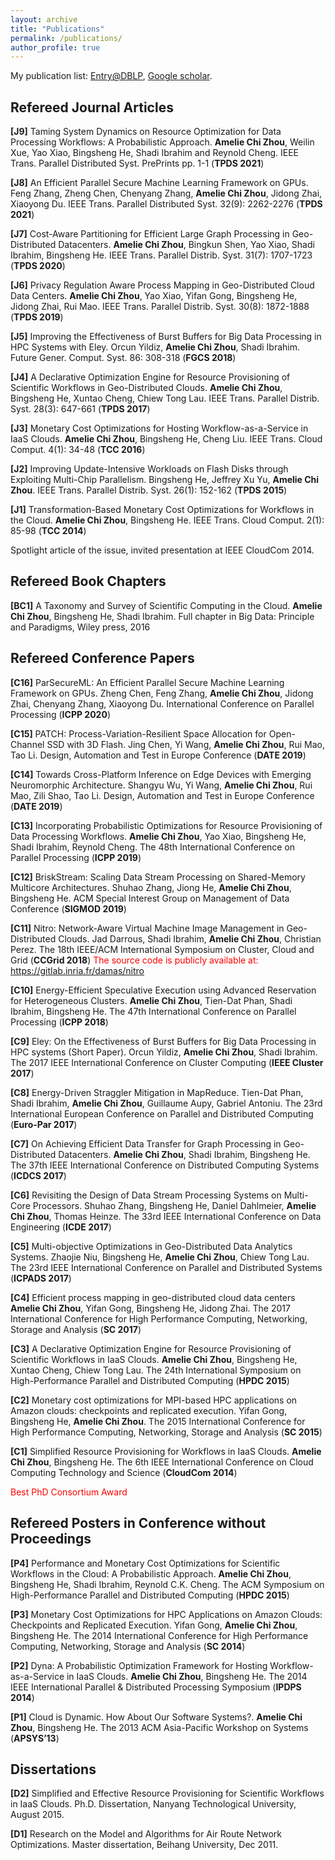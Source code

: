 ```yaml
---
layout: archive
title: "Publications"
permalink: /publications/
author_profile: true
---
```


My publication list: <a href=https://dblp.org/pid/131/6619.html>Entry@DBLP</a>, <a href=https://bit.ly/3xRbBoY>Google scholar</a>.

Refereed Journal Articles
----------

**[J9]** Taming System Dynamics on Resource Optimization for Data Processing Workflows: A Probabilistic
Approach.
**Amelie Chi Zhou**, Weilin Xue, Yao Xiao, Bingsheng He, Shadi Ibrahim and Reynold Cheng.
IEEE Trans. Parallel Distributed Syst. PrePrints pp. 1-1 (**TPDS 2021**) 

**[J8]** An Efficient Parallel Secure Machine Learning Framework on GPUs.
Feng Zhang, Zheng Chen, Chenyang Zhang, **Amelie Chi Zhou**, Jidong Zhai, Xiaoyong Du.
IEEE Trans. Parallel Distributed Syst. 32(9): 2262-2276 (**TPDS 2021**) 

**[J7]** Cost-Aware Partitioning for Efficient Large Graph Processing in Geo-Distributed Datacenters.
**Amelie Chi Zhou**, Bingkun Shen, Yao Xiao, Shadi Ibrahim, Bingsheng He.
IEEE Trans. Parallel Distrib. Syst. 31(7): 1707-1723 (**TPDS 2020**)

**[J6]** Privacy Regulation Aware Process Mapping in Geo-Distributed Cloud Data Centers.
**Amelie Chi Zhou**, Yao Xiao, Yifan Gong, Bingsheng He, Jidong Zhai, Rui Mao.
IEEE Trans. Parallel Distrib. Syst. 30(8): 1872-1888 (**TPDS 2019**)

**[J5]** Improving the Effectiveness of Burst Buffers for Big Data Processing in HPC Systems with Eley.
Orcun Yildiz, **Amelie Chi Zhou**, Shadi Ibrahim.
Future Gener. Comput. Syst. 86: 308-318 (**FGCS 2018**) 

**[J4]** A Declarative Optimization Engine for Resource Provisioning of Scientific Workflows in Geo-Distributed
Clouds.
**Amelie Chi Zhou**, Bingsheng He, Xuntao Cheng, Chiew Tong Lau.
IEEE Trans. Parallel Distrib. Syst. 28(3): 647-661 (**TPDS 2017**) 

**[J3]** Monetary Cost Optimizations for Hosting Workflow-as-a-Service in IaaS Clouds.
**Amelie Chi Zhou**, Bingsheng He, Cheng Liu.
IEEE Trans. Cloud Comput. 4(1): 34-48 (**TCC 2016**) 

**[J2]** Improving Update-Intensive Workloads on Flash Disks through Exploiting Multi-Chip Parallelism.
Bingsheng He, Jeffrey Xu Yu, **Amelie Chi Zhou**.
IEEE Trans. Parallel Distrib. Syst. 26(1): 152-162 (**TPDS 2015**) 

**[J1]** Transformation-Based Monetary Cost Optimizations for Workflows in the Cloud.
**Amelie Chi Zhou**, Bingsheng He.
IEEE Trans. Cloud Comput. 2(1): 85-98 (**TCC 2014**) 

Spotlight article of the issue, invited presentation at IEEE CloudCom 2014.

Refereed Book Chapters
---

**[BC1]** A Taxonomy and Survey of Scientific Computing in the Cloud.
**Amelie Chi Zhou**, Bingsheng He, Shadi Ibrahim.
Full chapter in Big Data: Principle and Paradigms, Wiley press, 2016


Refereed Conference Papers
---

**[C16]** ParSecureML: An Efficient Parallel Secure Machine Learning Framework on GPUs.
Zheng Chen, Feng Zhang, **Amelie Chi Zhou**, Jidong Zhai, Chenyang Zhang, Xiaoyong Du.
International Conference on Parallel Processing (**ICPP 2020**) 

**[C15]** PATCH: Process-Variation-Resilient Space Allocation for Open-Channel SSD with 3D Flash.
Jing Chen, Yi Wang, **Amelie Chi Zhou**, Rui Mao, Tao Li.
Design, Automation and Test in Europe Conference (**DATE 2019**) 

**[C14]** Towards Cross-Platform Inference on Edge Devices with Emerging Neuromorphic Architecture.
Shangyu Wu, Yi Wang, **Amelie Chi Zhou**, Rui Mao, Zili Shao, Tao Li.
Design, Automation and Test in Europe Conference (**DATE 2019**) 

**[C13]** Incorporating Probabilistic Optimizations for Resource Provisioning of Data Processing Workflows.
**Amelie Chi Zhou**, Yao Xiao, Bingsheng He, Shadi Ibrahim, Reynold Cheng.
The 48th International Conference on Parallel Processing (**ICPP 2019**) 

**[C12]** BriskStream: Scaling Data Stream Processing on Shared-Memory Multicore Architectures.
Shuhao Zhang, Jiong He, **Amelie Chi Zhou**, Bingsheng He.
ACM Special Interest Group on Management of Data Conference (**SIGMOD 2019**)

**[C11]** Nitro: Network-Aware Virtual Machine Image Management in Geo-Distributed Clouds.
Jad Darrous, Shadi Ibrahim, **Amelie Chi Zhou**, Christian Perez.
The 18th IEEE/ACM International Symposium on Cluster, Cloud and Grid (**CCGrid 2018**) 
<span style="color:red;">The source code is publicly available at: https://gitlab.inria.fr/damas/nitro</span>

**[C10]** Energy-Efficient Speculative Execution using Advanced Reservation for Heterogeneous Clusters.
**Amelie Chi Zhou**, Tien-Dat Phan, Shadi Ibrahim, Bingsheng He.
The 47th International Conference on Parallel Processing (**ICPP 2018**) 

**[C9]** Eley: On the Effectiveness of Burst Buffers for Big Data Processing in HPC systems (Short Paper).
Orcun Yildiz, **Amelie Chi Zhou**, Shadi Ibrahim.
The 2017 IEEE International Conference on Cluster Computing (**IEEE Cluster 2017**)

**[C8]** Energy-Driven Straggler Mitigation in MapReduce.
Tien-Dat Phan, Shadi Ibrahim, **Amelie Chi Zhou**, Guillaume Aupy, Gabriel Antoniu.
The 23rd International European Conference on Parallel and Distributed Computing (**Euro-Par 2017**)

**[C7]** On Achieving Efficient Data Transfer for Graph Processing in Geo-Distributed Datacenters.
**Amelie Chi Zhou**, Shadi Ibrahim, Bingsheng He.
The 37th IEEE International Conference on Distributed Computing Systems (**ICDCS 2017**) 

**[C6]** Revisiting the Design of Data Stream Processing Systems on Multi-Core Processors.
Shuhao Zhang, Bingsheng He, Daniel Dahlmeier, **Amelie Chi Zhou**, Thomas Heinze.
The 33rd IEEE International Conference on Data Engineering (**ICDE 2017**) 

**[C5]** Multi-objective Optimizations in Geo-Distributed Data Analytics Systems.
Zhaojie Niu, Bingsheng He, **Amelie Chi Zhou**, Chiew Tong Lau.
The 23rd IEEE International Conference on Parallel and Distributed Systems (**ICPADS 2017**) 

**[C4]** Efficient process mapping in geo-distributed cloud data centers
**Amelie Chi Zhou**, Yifan Gong, Bingsheng He, Jidong Zhai.
The 2017 International Conference for High Performance Computing, Networking, Storage and Analysis (**SC 2017**) 

**[C3]** A Declarative Optimization Engine for Resource Provisioning of Scientific Workflows in IaaS Clouds.
**Amelie Chi Zhou**, Bingsheng He, Xuntao Cheng, Chiew Tong Lau.
The 24th International Symposium on High-Performance Parallel and Distributed Computing (**HPDC 2015**)

**[C2]** Monetary cost optimizations for MPI-based HPC applications on Amazon clouds: checkpoints and
replicated execution.
Yifan Gong, Bingsheng He, **Amelie Chi Zhou**.
The 2015 International Conference for High Performance Computing, Networking, Storage and Analysis
(**SC 2015**) 

**[C1]** Simplified Resource Provisioning for Workflows in IaaS Clouds.
**Amelie Chi Zhou**, Bingsheng He.
The 6th IEEE International Conference on Cloud Computing Technology and Science (**CloudCom 2014**)

<span style="color:red;">Best PhD Consortium Award</span>

Refereed Posters in Conference without Proceedings
---

**[P4]** Performance and Monetary Cost Optimizations for Scientific Workflows in the Cloud: A Probabilistic
Approach.
**Amelie Chi Zhou**, Bingsheng He, Shadi Ibrahim, Reynold C.K. Cheng.
The ACM Symposium on High-Performance Parallel and Distributed Computing (**HPDC 2015**) 

**[P3]** Monetary Cost Optimizations for HPC Applications on Amazon Clouds: Checkpoints and Replicated
Execution.
Yifan Gong, **Amelie Chi Zhou**, Bingsheng He.
The 2014 International Conference for High Performance Computing, Networking, Storage and Analysis
(**SC 2014**) 

**[P2]** Dyna: A Probabilistic Optimization Framework for Hosting Workflow-as-a-Service in IaaS Clouds.
**Amelie Chi Zhou**, Bingsheng He.
The 2014 IEEE International Parallel & Distributed Processing Symposium (**IPDPS 2014**) 

**[P1]** Cloud is Dynamic. How About Our Software Systems?.
**Amelie Chi Zhou**, Bingsheng He.
The 2013 ACM Asia-Pacific Workshop on Systems (**APSYS’13**)

Dissertations
---

**[D2]** Simplified and Effective Resource Provisioning for Scientific Workflows in IaaS Clouds.
Ph.D. Dissertation, Nanyang Technological University, August 2015.

**[D1]** Research on the Model and Algorithms for Air Route Network Optimizations.
Master dissertation, Beihang University, Dec 2011.

